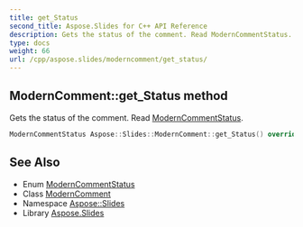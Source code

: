 ```yaml
---
title: get_Status
second_title: Aspose.Slides for C++ API Reference
description: Gets the status of the comment. Read ModernCommentStatus.
type: docs
weight: 66
url: /cpp/aspose.slides/moderncomment/get_status/
---
```

## ModernComment::get_Status method


Gets the status of the comment. Read [ModernCommentStatus](../../moderncommentstatus/).

```cpp
ModernCommentStatus Aspose::Slides::ModernComment::get_Status() override
```

## See Also

* Enum [ModernCommentStatus](../../moderncommentstatus/)
* Class [ModernComment](../)
* Namespace [Aspose::Slides](../../)
* Library [Aspose.Slides](../../../)
